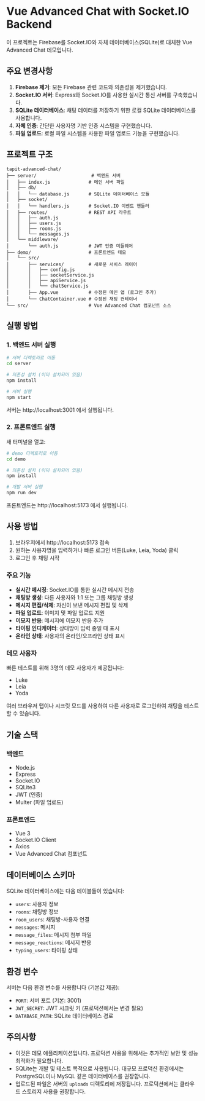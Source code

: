 # Vue Advanced Chat with Socket.IO Backend

이 프로젝트는 Firebase를 Socket.IO와 자체 데이터베이스(SQLite)로 대체한 Vue Advanced Chat 데모입니다.

## 주요 변경사항

1. **Firebase 제거**: 모든 Firebase 관련 코드와 의존성을 제거했습니다.
2. **Socket.IO 서버**: Express와 Socket.IO를 사용한 실시간 통신 서버를 구축했습니다.
3. **SQLite 데이터베이스**: 채팅 데이터를 저장하기 위한 로컬 SQLite 데이터베이스를 사용합니다.
4. **자체 인증**: 간단한 사용자명 기반 인증 시스템을 구현했습니다.
5. **파일 업로드**: 로컬 파일 시스템을 사용한 파일 업로드 기능을 구현했습니다.

## 프로젝트 구조

```
tapit-advanced-chat/
├── server/                    # 백엔드 서버
│   ├── index.js              # 메인 서버 파일
│   ├── db/
│   │   └── database.js       # SQLite 데이터베이스 모듈
│   ├── socket/
│   │   └── handlers.js       # Socket.IO 이벤트 핸들러
│   ├── routes/               # REST API 라우트
│   │   ├── auth.js
│   │   ├── users.js
│   │   ├── rooms.js
│   │   └── messages.js
│   └── middleware/
│       └── auth.js           # JWT 인증 미들웨어
├── demo/                     # 프론트엔드 데모
│   └── src/
│       ├── services/         # 새로운 서비스 레이어
│       │   ├── config.js
│       │   ├── socketService.js
│       │   ├── apiService.js
│       │   └── chatService.js
│       ├── App.vue           # 수정된 메인 앱 (로그인 추가)
│       └── ChatContainer.vue # 수정된 채팅 컨테이너
└── src/                      # Vue Advanced Chat 컴포넌트 소스

```

## 실행 방법

### 1. 백엔드 서버 실행

```bash
# 서버 디렉토리로 이동
cd server

# 의존성 설치 (이미 설치되어 있음)
npm install

# 서버 실행
npm start
```

서버는 http://localhost:3001 에서 실행됩니다.

### 2. 프론트엔드 실행

새 터미널을 열고:

```bash
# demo 디렉토리로 이동
cd demo

# 의존성 설치 (이미 설치되어 있음)
npm install

# 개발 서버 실행
npm run dev
```

프론트엔드는 http://localhost:5173 에서 실행됩니다.

## 사용 방법

1. 브라우저에서 http://localhost:5173 접속
2. 원하는 사용자명을 입력하거나 빠른 로그인 버튼(Luke, Leia, Yoda) 클릭
3. 로그인 후 채팅 시작

### 주요 기능

- **실시간 메시징**: Socket.IO를 통한 실시간 메시지 전송
- **채팅방 생성**: 다른 사용자와 1:1 또는 그룹 채팅방 생성
- **메시지 편집/삭제**: 자신이 보낸 메시지 편집 및 삭제
- **파일 업로드**: 이미지 및 파일 업로드 지원
- **이모지 반응**: 메시지에 이모지 반응 추가
- **타이핑 인디케이터**: 상대방이 입력 중일 때 표시
- **온라인 상태**: 사용자의 온라인/오프라인 상태 표시

### 데모 사용자

빠른 테스트를 위해 3명의 데모 사용자가 제공됩니다:
- Luke
- Leia  
- Yoda

여러 브라우저 탭이나 시크릿 모드를 사용하여 다른 사용자로 로그인하여 채팅을 테스트할 수 있습니다.

## 기술 스택

### 백엔드
- Node.js
- Express
- Socket.IO
- SQLite3
- JWT (인증)
- Multer (파일 업로드)

### 프론트엔드
- Vue 3
- Socket.IO Client
- Axios
- Vue Advanced Chat 컴포넌트

## 데이터베이스 스키마

SQLite 데이터베이스에는 다음 테이블들이 있습니다:
- `users`: 사용자 정보
- `rooms`: 채팅방 정보
- `room_users`: 채팅방-사용자 연결
- `messages`: 메시지
- `message_files`: 메시지 첨부 파일
- `message_reactions`: 메시지 반응
- `typing_users`: 타이핑 상태

## 환경 변수

서버는 다음 환경 변수를 사용합니다 (기본값 제공):
- `PORT`: 서버 포트 (기본: 3001)
- `JWT_SECRET`: JWT 시크릿 키 (프로덕션에서는 변경 필요)
- `DATABASE_PATH`: SQLite 데이터베이스 경로

## 주의사항

- 이것은 데모 애플리케이션입니다. 프로덕션 사용을 위해서는 추가적인 보안 및 성능 최적화가 필요합니다.
- SQLite는 개발 및 테스트 목적으로 사용됩니다. 대규모 프로덕션 환경에서는 PostgreSQL이나 MySQL 같은 데이터베이스를 권장합니다.
- 업로드된 파일은 서버의 `uploads` 디렉토리에 저장됩니다. 프로덕션에서는 클라우드 스토리지 사용을 권장합니다.




